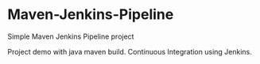 # Maven-Jenkins-Pipeline
Simple Maven Jenkins Pipeline project

Project demo with java maven build. Continuous Integration using Jenkins.
